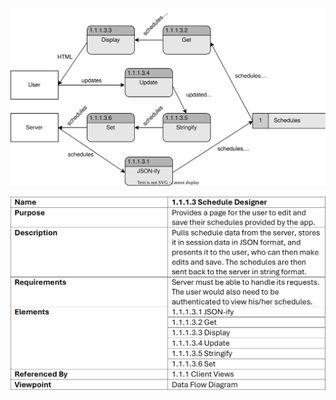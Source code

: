 ![](https://github.com/MckennahPalmer/CSE430/blob/Team3_JH/1.1.1.3v3.svg)

![](https://github.com/MckennahPalmer/CSE430/blob/Team3_JH/1.1.1.3%20Design%20Information%20Table.png)
